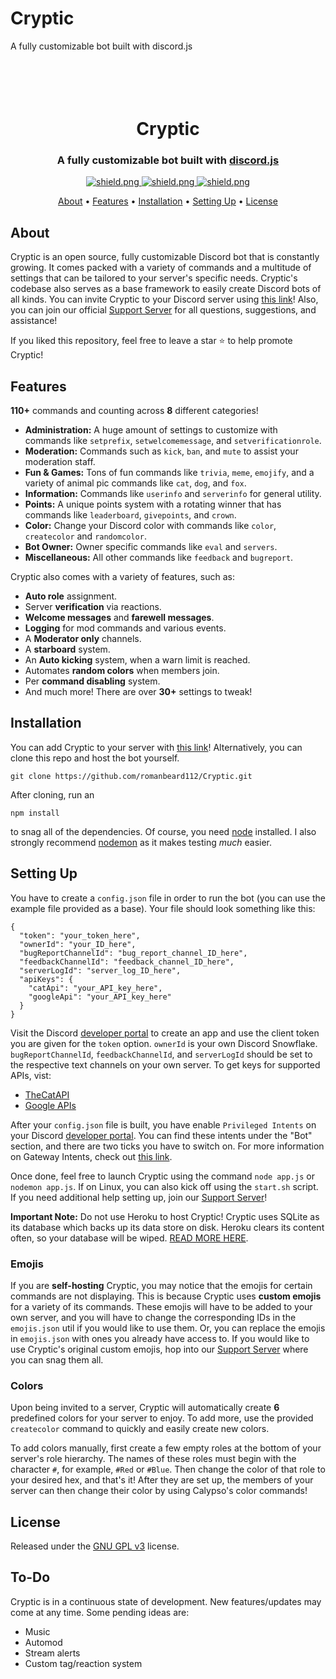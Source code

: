 # Cryptic
A fully customizable bot built with discord.js


<h1 align="center">
  <br>
  <a href="https://github.com/romanbeard112/Cryptic"></a>
  <br>
  Cryptic
  <br>
</h1>

<h3 align=center>A fully customizable bot built with <a href=https://github.com/discordjs/discord.js>discord.js</a></h3>


<div align=center>

  <a href="https://discord.gg/DFZv2Zh">
    <img src="https://discordapp.com/api/guilds/705344500507345017/widget.png?style=shield" alt="shield.png">
  </a>

  <a href="https://github.com/discordjs">
    <img src="https://img.shields.io/badge/discord.js-v12.3.1-blue.svg?logo=npm" alt="shield.png">
  </a>

  <a href="https://github.com/romanbeard112/Cryptic/blob/main/LICENSE">
    <img src="https://img.shields.io/badge/license-GNU%20GPL%20v3-green" alt="shield.png">
  </a>

</div>

<p align="center">
  <a href="#about">About</a>
  •
  <a href="#features">Features</a>
  •
  <a href="#installation">Installation</a>
  •
  <a href="#setting-up">Setting Up</a>
  •
  <a href="#license">License</a>
</p>

## About

Cryptic is an open source, fully customizable Discord bot that is constantly growing. It comes packed with a variety of commands and a multitude of settings that can be tailored to your server's specific needs. Cryptic's codebase also serves as a base framework to easily create Discord bots of all kinds. You can invite Cryptic to your Discord server using [this link](https://discordapp.com/oauth2/authorize?client_id=612134650114080818&scope=bot&permissions=403008599)! Also, you can join our official [Support Server](https://discord.gg/DFZv2Zh) for all questions, suggestions, and assistance!

If you liked this repository, feel free to leave a star ⭐ to help promote Cryptic!

## Features

**110+** commands and counting across **8** different categories!

  * **Administration:** A huge amount of settings to customize with commands like `setprefix`, `setwelcomemessage`, and `setverificationrole`.
  * **Moderation:** Commands such as `kick`, `ban`, and `mute` to assist your moderation staff.
  * **Fun & Games:** Tons of fun commands like `trivia`, `meme`, `emojify`, and a variety of animal pic commands like `cat`, `dog`, and `fox`.
  * **Information:** Commands like `userinfo` and `serverinfo` for general utility.
  * **Points:** A unique points system with a rotating winner that has commands like `leaderboard`, `givepoints`, and `crown`.
  * **Color:** Change your Discord color with commands like `color`, `createcolor` and `randomcolor`.
  * **Bot Owner:** Owner specific commands like `eval` and `servers`.
  * **Miscellaneous:** All other commands like `feedback` and `bugreport`.

Cryptic also comes with a variety of features, such as:

  * **Auto role** assignment.
  * Server **verification** via reactions.
  * **Welcome messages** and **farewell messages**.
  * **Logging** for mod commands and various events.
  * A **Moderator only** channels.
  * A **starboard** system.
  * An **Auto kicking** system, when a warn limit is reached.
  * Automates **random colors** when members join.
  * Per **command disabling** system.
  * And much more! There are over **30+** settings to tweak!


## Installation

You can add Cryptic to your server with [this link](https://discordapp.com/oauth2/authorize?client_id=612134650114080818&scope=bot&permissions=403008599)! Alternatively, you can clone this repo and host the bot yourself.
```
git clone https://github.com/romanbeard112/Cryptic.git
```
After cloning, run an
```
npm install
```
to snag all of the dependencies. Of course, you need [node](https://nodejs.org/en/) installed. I also strongly recommend [nodemon](https://www.npmjs.com/package/nodemon) as it makes testing *much* easier.

## Setting Up

You have to create a `config.json` file in order to run the bot (you can use the example file provided as a base). Your file should look something like this:
```
{
  "token": "your_token_here",
  "ownerId": "your_ID_here",
  "bugReportChannelId": "bug_report_channel_ID_here",
  "feedbackChannelId": "feedback_channel_ID_here",
  "serverLogId": "server_log_ID_here",
  "apiKeys": {
    "catApi": "your_API_key_here",
    "googleApi": "your_API_key_here"
  }
}
```
Visit the Discord [developer portal](https://discordapp.com/developers/applications/) to create an app and use the client token you are given for the `token` option. `ownerId` is your own Discord Snowflake. `bugReportChannelId`, `feedbackChannelId`, and `serverLogId` should be set to the respective text channels on your own server. To get keys for supported APIs, vist:

  * [TheCatAPI](https://thecatapi.com/)
  * [Google APIs](https://console.developers.google.com/apis/)

After your `config.json` file is built, you have enable `Privileged Intents` on your Discord [developer portal](https://discordapp.com/developers/applications/). You can find these intents under the "Bot" section, and there are two ticks you have to switch on. For more information on Gateway Intents, check out [this link](https://discordjs.guide/popular-topics/intents.html#the-intents-bit-field-wrapper).

Once done, feel free to launch Cryptic using the command `node app.js` or `nodemon app.js`. If on Linux, you can also kick off using the `start.sh` script. If you need additional help setting up, join our [Support Server](https://discord.gg/DFZv2Zh)!

**Important Note:** Do not use Heroku to host Cryptic! Cryptic uses SQLite as its database which backs up its data store on disk. Heroku clears its content often, so your database will be wiped. [READ MORE HERE](https://devcenter.heroku.com/articles/sqlite3).

### Emojis

If you are **self-hosting** Cryptic, you may notice that the emojis for certain commands are not displaying. This is because Cryptic uses **custom emojis** for a variety of its commands. These emojis will have to be added to your own server, and you will have to change the corresponding IDs in the `emojis.json` util if you would like to use them. Or, you can replace the emojis in `emojis.json` with ones you already have access to. If you would like to use Cryptic's original custom emojis, hop into our [Support Server](https://discord.gg/DFZv2Zh) where you can snag them all.

### Colors

Upon being invited to a server, Cryptic will automatically create **6** predefined colors for your server to enjoy. To add more, use the provided `createcolor` command to quickly and easily create new colors.

To add colors manually, first create a few empty roles at the bottom of your server's role hierarchy. The names of these roles must begin with the character `#`, for example, `#Red` or `#Blue`. Then change the color of that role to your desired hex, and that's it! After they are set up, the members of your server can then change their color by using Calypso's color commands!

## License

Released under the [GNU GPL v3](https://www.gnu.org/licenses/gpl-3.0.en.html) license.

## To-Do

Cryptic is in a continuous state of development. New features/updates may come at any time. Some pending ideas are:

  * Music
  * Automod
  * Stream alerts
  * Custom tag/reaction system
